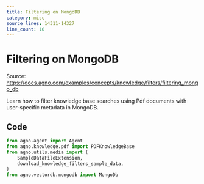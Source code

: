```yaml
---
title: Filtering on MongoDB
category: misc
source_lines: 14311-14327
line_count: 16
---
```


# Filtering on MongoDB
Source: https://docs.agno.com/examples/concepts/knowledge/filters/filtering_mongo_db

Learn how to filter knowledge base searches using Pdf documents with user-specific metadata in MongoDB.

## Code

```python
from agno.agent import Agent
from agno.knowledge.pdf import PDFKnowledgeBase
from agno.utils.media import (
    SampleDataFileExtension,
    download_knowledge_filters_sample_data,
)
from agno.vectordb.mongodb import MongoDb

